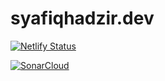 # syafiqhadzir.dev

[![Netlify Status](https://api.netlify.com/api/v1/badges/33b64d4a-c39a-4dba-9153-2628b45c8825/deploy-status)](https://app.netlify.com/sites/syafiqhadzir/deploys)

[![SonarCloud](https://sonarcloud.io/images/project_badges/sonarcloud-white.svg)](https://sonarcloud.io/summary/new_code?id=SyafiqHadzir_syafiqhadzir.github.io)
